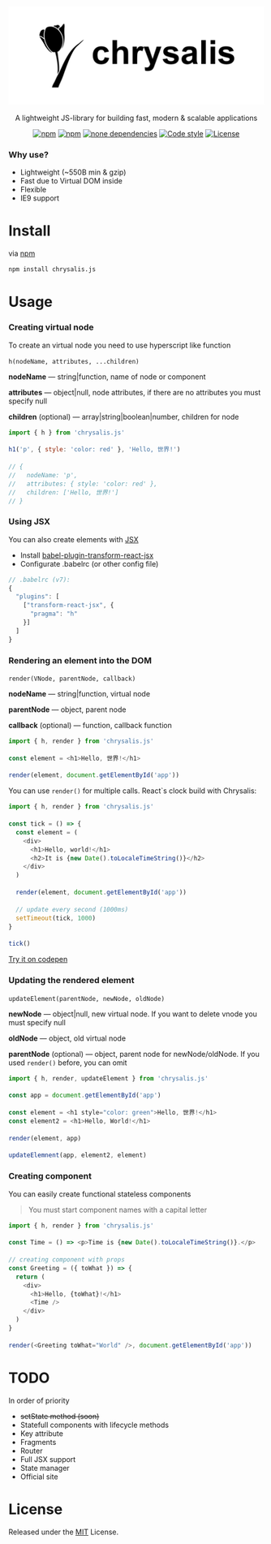 ![](/chrysalis.svg)

<p align="center">A lightweight JS-library for building fast, modern &amp; scalable applications</p>

<p align="center">
	<a href="https://www.npmjs.com/package/chrysalis.js"><img src="https://img.shields.io/npm/v/chrysalis.js.svg?style=flat-square" alt="npm"></a>
	<a href="https://www.npmjs.com/package/chrysalis.js"><img src="https://flat.badgen.net/npm/dm/chrysalis.js" alt="npm"></a>
	<a href="https://www.npmjs.com/package/chrysalis.js"><img src="https://img.shields.io/david/Chrysalisss/chrysalis.svg?style=flat-square" alt="none dependencies"></a>
	<a href="https://github.com/standard/standard"><img src="https://img.shields.io/badge/code%20style-standard-brightgreen.svg?style=flat-square" alt="Code style"></a>
	<a href="https://github.com/Chrysalisss/chrysalis/blob/master/LICENSE"><img src="https://img.shields.io/github/license/Chrysalisss/chrysalis.svg?style=flat-square" alt="License"></a>
</p>

### Why use?

- Lightweight (~550B min & gzip)
- Fast due to Virtual DOM inside 
- Flexible
- IE9 support

# Install

via [npm](https://www.npmjs.com/package/chrysalis.js)
```bash
npm install chrysalis.js
```
# Usage
### Creating virtual node

To create an virtual node you need to use hyperscript like function 

```h(nodeName, attributes, ...children)```

**nodeName** — string|function, name of node or component 

**attributes** — object|null, node attributes, if there are no attributes you must specify null

**children** (optional) — array|string|boolean|number, children for node 

```javascript
import { h } from 'chrysalis.js'

h1('p', { style: 'color: red' }, 'Hello, 世界!')

// {
//   nodeName: 'p',
//   attributes: { style: 'color: red' },
//   children: ['Hello, 世界!']
// }
```


### Using JSX
You can also create elements with [JSX](https://facebook.github.io/jsx/)

- Install [babel-plugin-transform-react-jsx
](https://www.npmjs.com/package/babel-plugin-transform-react-jsx)
- Configurate .babelrc (or other config file)

```javascript
// .babelrc (v7):
{
  "plugins": [
    ["transform-react-jsx", {
      "pragma": "h" 
    }]
  ]
}
```

### Rendering an element into the DOM

```render(VNode, parentNode, callback)``` 

**nodeName** — string|function, virtual node

**parentNode** — object, parent node

**callback** (optional) — function, callback function

```javascript
import { h, render } from 'chrysalis.js'

const element = <h1>Hello, 世界!</h1>

render(element, document.getElementById('app'))
```

You can use ```render()``` for multiple calls. React`s clock build with Chrysalis:

```javascript
import { h, render } from 'chrysalis.js'

const tick = () => {
  const element = (
    <div>
      <h1>Hello, world!</h1>
      <h2>It is {new Date().toLocaleTimeString()}</h2>
    </div>
  )

  render(element, document.getElementById('app'))
  
  // update every second (1000ms)
  setTimeout(tick, 1000)
}

tick()
```
[Try it on codepen](https://codepen.io/anon/pen/ZVxjEw?editors=0010)

### Updating the rendered element

```updateElement(parentNode, newNode, oldNode)```

**newNode** — object|null, new virtual node. If you want to delete vnode you must specify null

**oldNode** — object, old virtual node

**parentNode** (optional) — object, parent node for newNode/oldNode. If you used ```render()``` before, you can omit

```javascript
import { h, render, updateElement } from 'chrysalis.js'

const app = document.getElementById('app')

const element = <h1 style="color: green">Hello, 世界!</h1>
const element2 = <h1>Hello, World!</h1>

render(element, app)

updateElemnent(app, element2, element)
```

### Creating component 

You can easily create functional stateless components

> You must start component names with a capital letter

```javascript
import { h, render } from 'chrysalis.js'

const Time = () => <p>Time is {new Date().toLocaleTimeString()}.</p>

// creating component with props
const Greeting = ({ toWhat }) => {
  return (
    <div>
      <h1>Hello, {toWhat}!</h1>
      <Time />
    </div>
  )
} 

render(<Greeting toWhat="World" />, document.getElementById('app'))
```

# TODO
In order of priority

- ~~setState method (soon)~~
- Statefull components with lifecycle methods
- Key attribute
- Fragments
- Router 
- Full JSX support
- State manager
- Official site

# License
Released under the [MIT](https://github.com/Chrysalisss/chrysalis/blob/master/LICENSE) License.